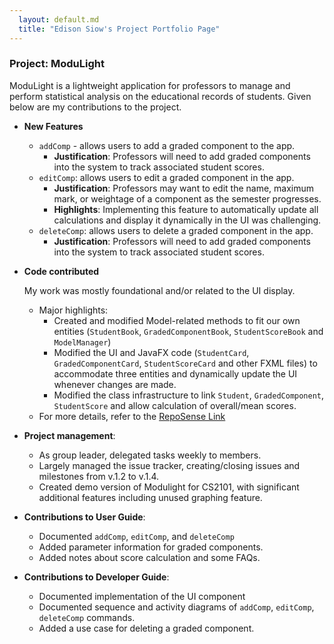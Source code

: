 ```yaml
---
  layout: default.md
  title: "Edison Siow's Project Portfolio Page"
---
```


### Project: ModuLight

ModuLight is a lightweight application for professors to manage and 
perform statistical analysis on the educational records of students. 
Given below are my contributions to the project.

* **New Features**
  * `addComp` - allows users to add a graded component to the app.
    * **Justification**: Professors will need to add graded components into the system to track associated student scores.
  * `editComp`: allows users to edit a graded component in the app.
    * **Justification**: Professors may want to edit the name, maximum mark, or weightage of a component as the semester progresses.
    * **Highlights**: Implementing this feature to automatically update all calculations  and display it dynamically in the UI was challenging.
  * `deleteComp`: allows users to delete a graded component in the app.
    * **Justification**: Professors will need to add graded components into the system to track associated student scores.

* **Code contributed**

    My work was mostly foundational and/or related to the UI display.
  * Major highlights:
    * Created and modified Model-related methods to fit our own entities (`StudentBook`, `GradedComponentBook`, `StudentScoreBook` and `ModelManager`)
    * Modified the UI and JavaFX code (`StudentCard`, `GradedComponentCard`, `StudentScoreCard` and other FXML files) to accommodate three entities
    and dynamically update the UI whenever changes are made.
    * Modified the class infrastructure to link `Student`, `GradedComponent`, `StudentScore`  and allow calculation of overall/mean scores.
  * For more details, refer to the [RepoSense Link](https://nus-cs2103-ay2324s1.github.io/tp-dashboard/?search=seraphimstreets&breakdown=false&sort=groupTitle%20dsc&sortWithin=title&since=2023-09-22&timeframe=commit&mergegroup=&groupSelect=groupByRepos)


* **Project management**:
  * As group leader, delegated tasks weekly to members.
  * Largely managed the issue tracker, creating/closing issues and milestones from v.1.2 to v.1.4.
  * Created demo version of Modulight for CS2101, with significant additional features including unused graphing feature. 


* **Contributions to User Guide**:
  * Documented `addComp`, `editComp`, and `deleteComp`
  * Added parameter information for graded components.
  * Added notes about score calculation and some FAQs.

* **Contributions to Developer Guide**:
  * Documented implementation of the UI component
  * Documented sequence and activity diagrams of `addComp`, `editComp`, `deleteComp` commands.
  * Added a use case for deleting a graded component.

